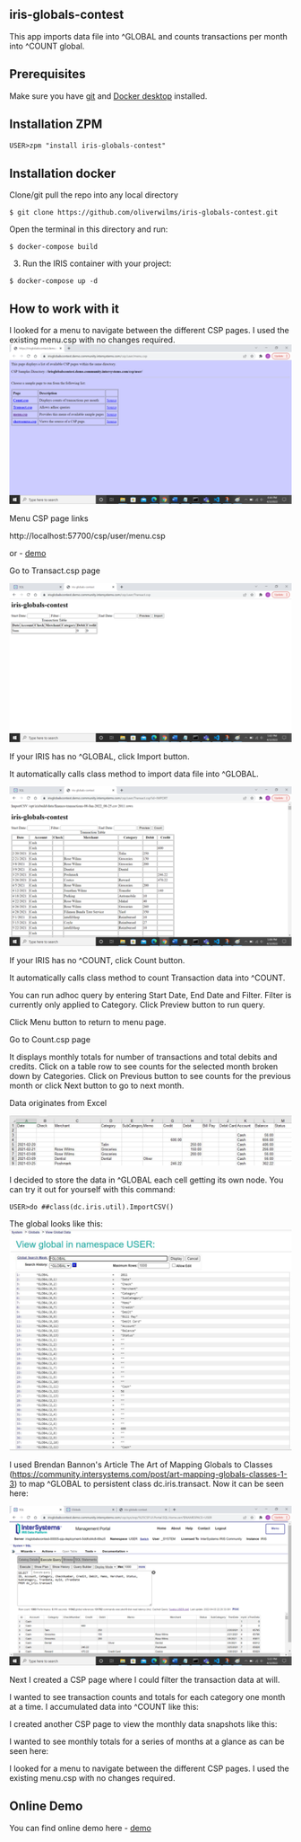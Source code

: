 ## iris-globals-contest
This app imports data file into ^GLOBAL and counts transactions per month into ^COUNT global.

## Prerequisites
Make sure you have [git](https://git-scm.com/book/en/v2/Getting-Started-Installing-Git) and [Docker desktop](https://www.docker.com/products/docker-desktop) installed.


## Installation ZPM

```
USER>zpm "install iris-globals-contest"
```

## Installation docker

Clone/git pull the repo into any local directory

```
$ git clone https://github.com/oliverwilms/iris-globals-contest.git
```

Open the terminal in this directory and run:

```
$ docker-compose build
```

3. Run the IRIS container with your project:

```
$ docker-compose up -d
```

## How to work with it

I looked for a menu to navigate between the different CSP pages. I used the existing menu.csp with no changes required.
![screenshot](https://github.com/oliverwilms/bilder/blob/main/iris-globals-contest_menu.png)

Menu CSP page links

http://localhost:57700/csp/user/menu.csp

or - [demo](https://irisglobalscontest.demo.community.intersystems.com/csp/user/menu.csp)

Go to Transact.csp page

![screenshot](https://github.com/oliverwilms/bilder/blob/main/iris-globals-contest_transact.png)

If your IRIS has no ^GLOBAL, click Import button.

It automatically calls class method to import data file into ^GLOBAL.

![screenshot](https://github.com/oliverwilms/bilder/blob/main/iris-globals-contest_transact_after_Import.png)

If your IRIS has no ^COUNT, click Count button.

It automatically calls class method to count Transaction data into ^COUNT.

You can run adhoc query by entering Start Date, End Date and Filter. Filter is currently only applied to Category. Click Preview button to run query.

Click Menu button to return to menu page.

Go to Count.csp page

It displays monthly totals for number of transactions and total debits and credits. Click on a table row to see counts for the selected month broken down by Categories. Click on Previous button to see counts for the previous month or click Next button to go to next month.

Data originates from Excel

![screenshot](https://github.com/oliverwilms/bilder/blob/main/Capture_Excel.JPG)

I decided to store the data in ^GLOBAL each cell getting its own node. You can try it out for yourself with this command:
```
USER>do ##class(dc.iris.util).ImportCSV()
```

The global looks like this:
![screenshot](https://github.com/oliverwilms/bilder/blob/main/Capture_GLOBAL.JPG)

I used Brendan Bannon's Article The Art of Mapping Globals to Classes (https://community.intersystems.com/post/art-mapping-globals-classes-1-3) to map ^GLOBAL to persistent class dc.iris.transact. Now it can be seen here:

![screenshot](https://github.com/oliverwilms/bilder/blob/main/iris-globals-contest_SQL.png)

Next I created a CSP page where I could filter the transaction data at will.

I wanted to see transaction counts and totals for each category one month at a time. I accumulated data into ^COUNT like this:

I created another CSP page to view the monthly data snapshots like this:

I wanted to see monthly totals for a series of months at a glance as can be seen here:

I looked for a menu to navigate between the different CSP pages. I used the existing menu.csp with no changes required.

## Online Demo
You can find online demo here - [demo](https://irisglobalscontest.demo.community.intersystems.com/csp/user/menu.csp)


